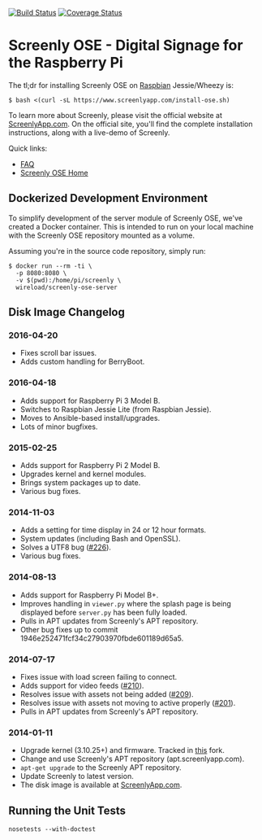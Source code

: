 [![Build Status](https://travis-ci.org/wireload/screenly-ose.svg?branch=master)](https://travis-ci.org/wireload/screenly-ose)
[![Coverage Status](https://coveralls.io/repos/wireload/screenly-ose/badge.svg?branch=master&service=github)](https://coveralls.io/github/wireload/screenly-ose?branch=master)

# Screenly OSE - Digital Signage for the Raspberry Pi

The tl;dr for installing Screenly OSE on [Raspbian](https://www.raspberrypi.org/downloads/raspbian/) Jessie/Wheezy is:

```
$ bash <(curl -sL https://www.screenlyapp.com/install-ose.sh)
```

To learn more about Screenly, please visit the official website at [ScreenlyApp.com](http://www.screenlyapp.com). On the official site, you'll find the complete installation instructions, along with a live-demo of Screenly.

Quick links:

 * [FAQ](https://www.screenlyapp.com/faq/ose/)
 * [Screenly OSE Home](https://www.screenlyapp.com/ose/)

## Dockerized Development Environment

To simplify development of the server module of Screenly OSE, we've created a Docker container. This is intended to run on your local machine with the Screenly OSE repository mounted as a volume.

Assuming you're in the source code repository, simply run:

```
$ docker run --rm -ti \
  -p 8080:8080 \
  -v $(pwd):/home/pi/screenly \
  wireload/screenly-ose-server
```

## Disk Image Changelog

### 2016-04-20

 * Fixes scroll bar issues.
 * Adds custom handling for BerryBoot.

### 2016-04-18

 * Adds support for Raspberry Pi 3 Model B.
 * Switches to Raspbian Jessie Lite (from Raspbian Jessie).
 * Moves to Ansible-based install/upgrades.
 * Lots of minor bugfixes.

### 2015-02-25

 * Adds support for Raspberry Pi 2 Model B.
 * Upgrades kernel and kernel modules.
 * Brings system packages up to date.
 * Various bug fixes.

### 2014-11-03

 * Adds a setting for time display in 24 or 12 hour formats.
 * System updates (including Bash and OpenSSL).
 * Solves a UTF8 bug ([#226](https://github.com/wireload/screenly-ose/issues/226)).
 * Various bug fixes.

### 2014-08-13

 * Adds support for Raspberry Pi Model B+.
 * Improves handling in `viewer.py` where the splash page is being displayed before `server.py` has been fully loaded.
 * Pulls in APT updates from Screenly's APT repository.
 * Other bug fixes up to commit 1946e252471fcf34c27903970fbde601189d65a5.

### 2014-07-17

 * Fixes issue with load screen failing to connect.
 * Adds support for video feeds ([#210](https://github.com/wireload/screenly-ose/issues/210)).
 * Resolves issue with assets not being added ([#209](https://github.com/wireload/screenly-ose/issues/209)).
 * Resolves issue with assets not moving to active properly ([#201](https://github.com/wireload/screenly-ose/issues/201)).
 * Pulls in APT updates from Screenly's APT repository.

### 2014-01-11

 * Upgrade kernel (3.10.25+) and firmware. Tracked in [this](https://github.com/wireload/rpi-firmware) fork.
 * Change and use Screenly's APT repository (apt.screenlyapp.com).
 * `apt-get upgrade` to the Screenly APT repository.
 * Update Screenly to latest version.
 * The disk image is available at [ScreenlyApp.com](http://www.screenlyapp.com).

## Running the Unit Tests

    nosetests --with-doctest

